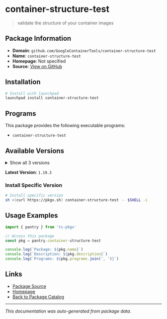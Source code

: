 # container-structure-test

> validate the structure of your container images

## Package Information

- **Domain**: `github.com/GoogleContainerTools/container-structure-test`
- **Name**: `container-structure-test`
- **Homepage**: Not specified
- **Source**: [View on GitHub](https://github.com/pkgxdev/pantry/tree/main/projects/github.com/GoogleContainerTools/container-structure-test/package.yml)

## Installation

```bash
# Install with launchpad
launchpad install container-structure-test
```

## Programs

This package provides the following executable programs:

- `container-structure-test`

## Available Versions

<details>
<summary>Show all 3 versions</summary>

- `1.19.3`, `1.19.2`, `1.19.1`

</details>

**Latest Version**: `1.19.3`

### Install Specific Version

```bash
# Install specific version
sh <(curl https://pkgx.sh) container-structure-test -- $SHELL -i
```

## Usage Examples

```typescript
import { pantry } from 'ts-pkgx'

// Access this package
const pkg = pantry.container-structure-test

console.log(`Package: ${pkg.name}`)
console.log(`Description: ${pkg.description}`)
console.log(`Programs: ${pkg.programs.join(', ')}`)
```

## Links

- [Package Source](https://github.com/pkgxdev/pantry/tree/main/projects/github.com/GoogleContainerTools/container-structure-test/package.yml)
- [Homepage](#)
- [Back to Package Catalog](../package-catalog.md)

---

*This documentation was auto-generated from package data.*
